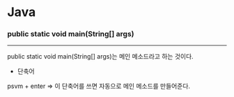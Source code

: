 # Java 

### public static void main(String[] args)
--- 
public static void main(String[] args)는 메인 메소드라고 하는 것이다.


- 단축어

psvm + enter => 이 단축어를 쓰면 자동으로 메인 메소드를 만들어준다.
